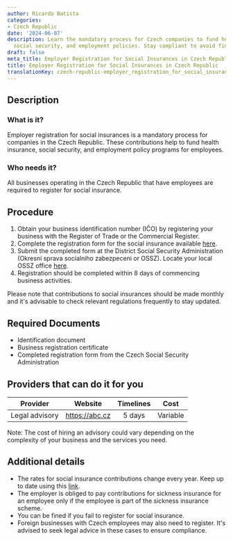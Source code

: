 ```yaml
---
author: Ricardo Batista
categories:
- Czech Republic
date: '2024-06-07'
description: Learn the mandatory process for Czech companies to fund health insurance,
  social security, and employment policies. Stay compliant to avoid fines.
draft: false
meta_title: Employer Registration for Social Insurances in Czech Republic
title: Employer Registration for Social Insurances in Czech Republic
translationKey: czech-republic-employer_registration_for_social_insurance
---
```



## Description
### What is it?
Employer registration for social insurances is a mandatory process for companies in the Czech Republic. These contributions help to fund health insurance, social security, and employment policy programs for employees.
### Who needs it?
All businesses operating in the Czech Republic that have employees are required to register for social insurance.

## Procedure
1. Obtain your business identification number (IČO) by registering your business with the Register of Trade or the Commercial Register.
2. Complete the registration form for the social insurance available [here](https://www.cssz.cz/en/forms.htm).
3. Submit the completed form at the District Social Security Administration (Okresni sprava socialniho zabezpeceni or OSSZ). Locate your local OSSZ office [here](https://www.cssz.cz/en/about-cssa/territorial-departments).
4. Registration should be completed within 8 days of commencing business activities.

Please note that contributions to social insurances should be made monthly and it's advisable to check relevant regulations frequently to stay updated.

## Required Documents
- Identification document
- Business registration certificate
- Completed registration form from the Czech Social Security Administration

## Providers that can do it for you

| Provider        |     Website     |     Timelines    |       Cost      |
| --------------- | --------------- |  :-------------: | :-------------: |
| Legal advisory  |  https://abc.cz |      5 days      |       Variable  |

Note: The cost of hiring an advisory could vary depending on the complexity of your business and the services you need.

## Additional details
- The rates for social insurance contributions change every year. Keep up to date using this [link](https://www.cssz.cz/en/social-insurance/mandatory-and-voluntary-insurance/contributions).
- The employer is obliged to pay contributions for sickness insurance for an employee only if the employee is part of the sickness insurance scheme.
- You can be fined if you fail to register for social insurance.
- Foreign businesses with Czech employees may also need to register. It's advised to seek legal advice in these cases to ensure compliance.